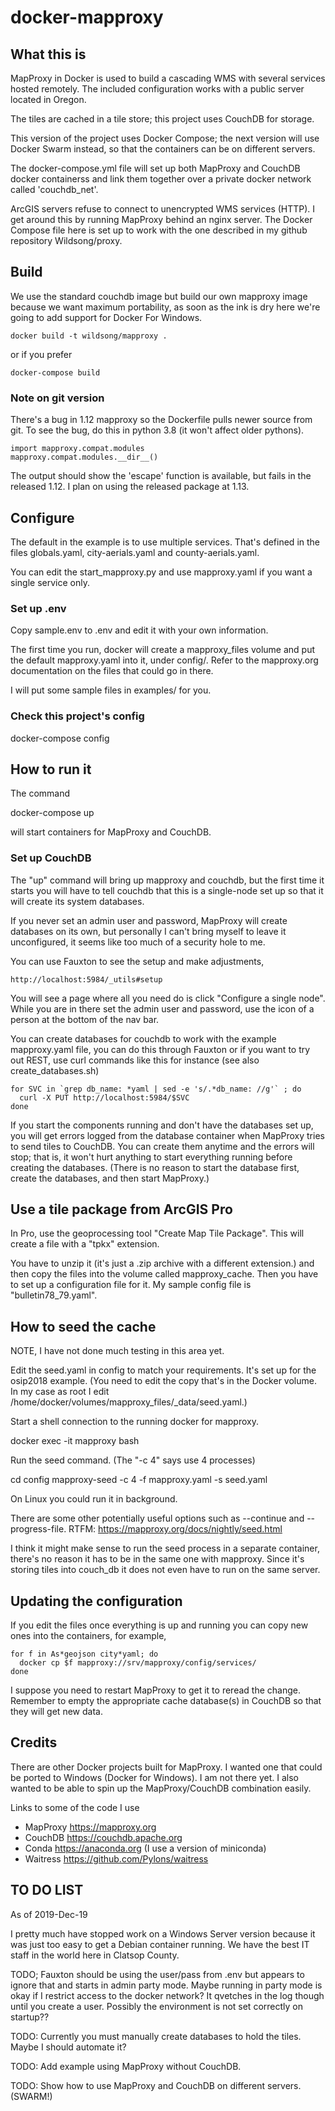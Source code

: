 # docker-mapproxy

## What this is

MapProxy in Docker is used to build a cascading WMS with several
services hosted remotely. The included configuration works with a
public server located in Oregon.

The tiles are cached in a tile store; this project uses CouchDB for storage.

This version of the project uses Docker Compose; the next version will
use Docker Swarm instead, so that the containers can be on different
servers.

The docker-compose.yml file will set up both MapProxy and CouchDB
docker containerss and link them together over a private docker
network called 'couchdb_net'.

ArcGIS servers refuse to connect to unencrypted WMS services (HTTP).
I get around this by running MapProxy behind an nginx server. The
Docker Compose file here is set up to work with the one described in
my github repository Wildsong/proxy.

## Build

We use the standard couchdb image but build our own mapproxy image
because we want maximum portability, as soon as the ink is dry here
we're going to add support for Docker For Windows.

    docker build -t wildsong/mapproxy .

or if you prefer

    docker-compose build

### Note on git version

There's a bug in 1.12 mapproxy so the Dockerfile pulls newer source from git.
To see the bug, do this in python 3.8 (it won't affect older pythons).

    import mapproxy.compat.modules
    mapproxy.compat.modules.__dir__()

The output should show the 'escape' function is available, but fails
in the released 1.12.  I plan on using the released package at 1.13.

## Configure

The default in the example is to use multiple services. That's defined in the files
globals.yaml, city-aerials.yaml and county-aerials.yaml.

You can edit the start_mapproxy.py and use mapproxy.yaml if you want a
single service only.

### Set up .env

Copy sample.env to .env and edit it with your own information.

The first time you run, docker will create a mapproxy_files volume and
put the default mapproxy.yaml into it, under config/. Refer to the
mapproxy.org documentation on the files that could go in there.

I will put some sample files in examples/ for you.

### Check this project's config

   docker-compose config

## How to run it

The command

   docker-compose up

will start containers for MapProxy and CouchDB.

### Set up CouchDB

The "up" command will bring up mapproxy and couchdb, but the first
time it starts you will have to tell couchdb that this is a
single-node set up so that it will create its system databases.

If you never set an admin user and password, MapProxy will create
databases on its own, but personally I can't bring myself to leave it
unconfigured, it seems like too much of a security hole to me.

You can use Fauxton to see the setup and make adjustments,

    http://localhost:5984/_utils#setup

You will see a page where all you need do is click "Configure a single
node". While you are in there set the admin user and password, use the
icon of a person at the bottom of the nav bar.

You can create databases for couchdb to work with the example
mapproxy.yaml file, you can do this through Fauxton or if you want to
try out REST, use curl commands like this for instance (see also create_databases.sh)

    for SVC in `grep db_name: *yaml | sed -e 's/.*db_name: //g'` ; do
      curl -X PUT http://localhost:5984/$SVC
    done
    
If you start the components running and don't have the databases set up, you will get
errors logged from the database container when MapProxy tries to send tiles to CouchDB.
You can create them anytime and the errors will stop; that is, it won't hurt anything
to start everything running before creating the databases. (There is no reason to start
the database first, create the databases, and then start MapProxy.)

## Use a tile package from ArcGIS Pro

In Pro, use the geoprocessing tool "Create Map Tile Package". This will create a file
with a "tpkx" extension.

You have to unzip it (it's just a .zip archive with a different extension.) and then
copy the files into the volume called mapproxy_cache. Then you have to set up a configuration
file for it. My sample config file is "bulletin78_79.yaml".

## How to seed the cache

NOTE, I have not done much testing in this area yet.

Edit the seed.yaml in config to match your requirements. It's set up for the osip2018 example.
(You need to edit the copy that's in the Docker volume. In my case as root I edit
/home/docker/volumes/mapproxy_files/_data/seed.yaml.)

Start a shell connection to the running docker for mapproxy.

   docker exec -it mapproxy bash

Run the seed command. (The "-c 4" says use 4 processes)

   cd config
   mapproxy-seed -c 4 -f mapproxy.yaml -s seed.yaml

On Linux you could run it in background.

There are some other potentially useful options such as --continue
and --progress-file. RTFM: https://mapproxy.org/docs/nightly/seed.html

I think it might make sense to run the seed process in a separate container,
there's no reason it has to be in the same one with mapproxy. Since it's
storing tiles into couch_db it does not even have to run on the same server.

## Updating the configuration

If you edit the files once everything is up and running you can copy new ones into the
containers, for example,

    for f in As*geojson city*yaml; do
      docker cp $f mapproxy://srv/mapproxy/config/services/
    done
    
I suppose you need to restart MapProxy to get it to reread the change.
Remember to empty the appropriate cache database(s) in CouchDB so that they will
get new data.

## Credits

There are other Docker projects built for MapProxy. I wanted one that
could be ported to Windows (Docker for Windows). I am not there yet.
I also wanted to be able to spin up the MapProxy/CouchDB combination
easily.

Links to some of the code I use

* MapProxy https://mapproxy.org
* CouchDB https://couchdb.apache.org
* Conda https://anaconda.org (I use a version of miniconda)
* Waitress https://github.com/Pylons/waitress

## TO DO LIST

As of 2019-Dec-19

I pretty much have stopped work on a Windows Server version because it was just too
easy to get a Debian container running. We have the best IT staff in the world here
in Clatsop County.

TODO; Fauxton should be using the user/pass from .env but appears to
ignore that and starts in admin party mode.  Maybe running in party
mode is okay if I restrict access to the docker network? It qvetches
in the log though until you create a user. Possibly the environment is
not set correctly on startup??

TODO: Currently you must manually create databases to hold the tiles.
Maybe I should automate it?

TODO: Add example using MapProxy without CouchDB.

TODO: Show how to use MapProxy and CouchDB on different servers. (SWARM!)

